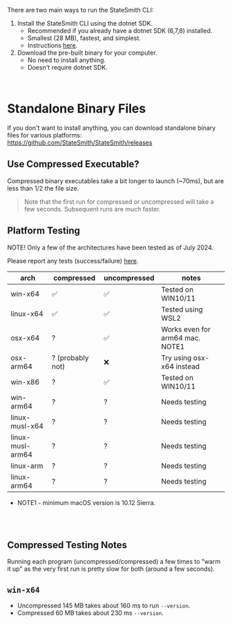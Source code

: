 There are two main ways to run the StateSmith CLI:

1. Install the StateSmith CLI using the dotnet SDK.
    * Recommended if you already have a dotnet SDK (6,7,8) installed.
    * Smallest (28 MB), fastest, and simplest.
    * Instructions [here](https://github.com/StateSmith/StateSmith/blob/main/src/StateSmith.Cli/README.md).
1. Download the pre-built binary for your computer.
    * No need to install anything.
    * Doesn't require dotnet SDK.


<br>

# Standalone Binary Files
If you don't want to install anything, you can download standalone binary files for various platforms: https://github.com/StateSmith/StateSmith/releases


## Use Compressed Executable?
Compressed binary executables take a bit longer to launch (~70ms), but are less than 1/2 the file size.

> Note that the first run for compressed or uncompressed will take a few seconds. Subsequent runs are much faster.



## Platform Testing
NOTE! Only a few of the architectures have been tested as of July 2024.

Please report any tests (success/failure) [here](https://github.com/StateSmith/StateSmith/issues/260).

| arch             | compressed       | uncompressed | notes                     |
| ---------------- | ---------------- | ------------ | ------------------------- |
| win-x64          | ✅               | ✅           | Tested on WIN10/11        |
| linux-x64        | ✅               | ✅           | Tested using WSL2         |
| osx-x64          | ?                | ✅           | Works even for arm64 mac. NOTE1 |
| osx-arm64        | ? (probably not) | ❌           | Try using osx-x64 instead |
| win-x86          | ?                | ✅           | Tested on WIN10/11        |
| win-arm64        | ?                | ?            | Needs testing             |
| linux-musl-x64   | ?                | ?            | Needs testing             |
| linux-musl-arm64 | ?                | ?            | Needs testing             |
| linux-arm        | ?                | ?            | Needs testing             |
| linux-arm64      | ?                | ?            | Needs testing             |

* NOTE1 - minimum macOS version is 10.12 Sierra.


<br><br>

## Compressed Testing Notes
Running each program (uncompressed/compressed) a few times to "warm it up" as the very first run is pretty slow for both (around a few seconds).

## `win-x64`
* Uncompressed 145 MB takes about 160 ms to run `--version`.
* Compressed 60 MB takes about 230 ms `--version`.
